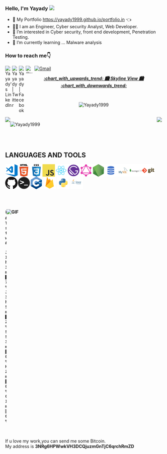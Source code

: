 ### Hello, I'm Yayady <img src="https://media.giphy.com/media/hvRJCLFzcasrR4ia7z/giphy.gif" width="25px"> 
-  :scroll: My Portfolio https://yayady1999.github.io/portfolio.in    :point_left:
- :man_student:  I am an Engineer, Cyber security Analyst, Web Developer.
- 👀 I’m interested in Cyber security, front end development, Penetration Testing.
- 🌱 I’m currently learning ... Malware analysis

### How to reach me👇


[![Gmail](https://img.shields.io/badge/-Gmail-c14438?style=flat&logo=Gmail&logoColor=white)](mailto:yayady1999@gmail.com) 
<a href="https://www.linkedin.com/in/yayady/">
  <img align="left" alt="Yayady's LinkedIn" width="22px" src="https://raw.githubusercontent.com/peterthehan/peterthehan/master/assets/linkedin.svg" />
</a>
<a href="https://twitter.com/">
  <img align="left" alt="Yayady | Twitter" width="22px" src="https://raw.githubusercontent.com/peterthehan/peterthehan/master/assets/twitter.svg" />
</a>
<a href="https://www.facebook.com/yayady.senthil.kumar/">
  <img align="left" alt="Yayady | Facebook" width="22px" src="https://raw.githubusercontent.com/peterthehan/peterthehan/master/assets/facebook.svg" />
</a>
<a href="https://www.instagram.com/yayady_apex/" target="blank"><img align="left" src="https://raw.githubusercontent.com/rahuldkjain/github-profile-readme-generator/master/src/images/icons/Social/instagram.svg" alt="@yayady_apex" height="24" width="28" /></a>



<p align="center"> 
  <a href="https://skyline.github.com/Yayady1999/2021"><b><i>:chart_with_upwards_trend: 🏙 Skyline View 🏙 :chart_with_downwards_trend: </b></i></a>
</p>




<!---
Yayady1999/Yayady1999 is a ✨ special ✨ repository because its `README.md` (this file) appears on your GitHub profile.
You can click the Preview link to take a look at your changes.
--->

<br/> 

<p align="center"> <img src="https://komarev.com/ghpvc/?username=Yayady1999" alt="Yayady1999" /> </p>
<br/>


<img align="left" src="https://github-readme-stats.vercel.app/api?username=Yayady1999&theme=tokyonight&show_icons=true" /> 


<img align="right" src="https://github-readme-stats.vercel.app/api/top-langs/?username=Yayady1999&theme=tokyonight&show_icons=true" />





<p><img align="center" src="https://github-readme-streak-stats.herokuapp.com/?user=Yayady1999&" alt="Yayady1999" /></p>



<br /><br />



## LANGUAGES AND TOOLS
<b>
<img align="left" alt="Visual Studio Code" width="40px" src="https://raw.githubusercontent.com/github/explore/80688e429a7d4ef2fca1e82350fe8e3517d3494d/topics/visual-studio-code/visual-studio-code.png" />
<img align="left" alt="HTML5" width="40px" src="https://raw.githubusercontent.com/github/explore/80688e429a7d4ef2fca1e82350fe8e3517d3494d/topics/html/html.png" />
<img align="left" alt="CSS3" width="40px" src="https://raw.githubusercontent.com/github/explore/80688e429a7d4ef2fca1e82350fe8e3517d3494d/topics/css/css.png" />
<img align="left" alt="JavaScript" width="40px" src="https://raw.githubusercontent.com/github/explore/80688e429a7d4ef2fca1e82350fe8e3517d3494d/topics/javascript/javascript.png" />
<img align="left" alt="React" width="40px" src="https://raw.githubusercontent.com/github/explore/80688e429a7d4ef2fca1e82350fe8e3517d3494d/topics/react/react.png" />
<img align="left" alt="Gatsby" width="40px" src="https://raw.githubusercontent.com/github/explore/e94815998e4e0713912fed477a1f346ec04c3da2/topics/gatsby/gatsby.png" />
<img align="left" alt="GraphQL" width="40px" src="https://raw.githubusercontent.com/github/explore/80688e429a7d4ef2fca1e82350fe8e3517d3494d/topics/graphql/graphql.png" />
<img align="left" alt="Node.js" width="40px" src="https://raw.githubusercontent.com/github/explore/80688e429a7d4ef2fca1e82350fe8e3517d3494d/topics/nodejs/nodejs.png" />
<img align="left" alt="SQL" width="40px" src="https://raw.githubusercontent.com/github/explore/80688e429a7d4ef2fca1e82350fe8e3517d3494d/topics/sql/sql.png" />
<img align="left" alt="MySQL" width="40px" src="https://raw.githubusercontent.com/github/explore/80688e429a7d4ef2fca1e82350fe8e3517d3494d/topics/mysql/mysql.png" />
<img align="left" alt="MongoDB" width="40px" src="https://raw.githubusercontent.com/github/explore/80688e429a7d4ef2fca1e82350fe8e3517d3494d/topics/mongodb/mongodb.png" />
<img align="left" alt="Git" width="40px" src="https://raw.githubusercontent.com/github/explore/80688e429a7d4ef2fca1e82350fe8e3517d3494d/topics/git/git.png" />
<img align="left" alt="GitHub" width="40px" src="https://raw.githubusercontent.com/github/explore/78df643247d429f6cc873026c0622819ad797942/topics/github/github.png" />
<img align="left" alt="Terminal" width="40px" src="https://raw.githubusercontent.com/github/explore/80688e429a7d4ef2fca1e82350fe8e3517d3494d/topics/terminal/terminal.png" />
<code><img height="40" src="https://raw.githubusercontent.com/github/explore/80688e429a7d4ef2fca1e82350fe8e3517d3494d/topics/cpp/cpp.png"></code>
<code><img height="40" src="https://raw.githubusercontent.com/github/explore/80688e429a7d4ef2fca1e82350fe8e3517d3494d/topics/firebase/firebase.png"></code>	
<code><img height="40" src="https://raw.githubusercontent.com/github/explore/80688e429a7d4ef2fca1e82350fe8e3517d3494d/topics/python/python.png"></code>
<code><img height="40" src="https://raw.githubusercontent.com/github/explore/80688e429a7d4ef2fca1e82350fe8e3517d3494d/topics/java/java.png"></code>

  
 <br /><br /> 
	
 <img align="right" alt="GIF" src="https://github.com/abhisheknaiidu/abhisheknaiidu/blob/master/code.gif?raw=true" width="500" height="320" />
	
	📊 ## Time spent this week ##
<!--START_SECTION:Yayady work-->
````text
Java           13 hrs 35 mins  ██████████████████▒░░░░░░   72.88 % 
JavaScript     3 hrs 55 mins   █████▒░░░░░░░░░░░░░░░░░░░   21.02 % 
Shell Script   34 mins         ▓░░░░░░░░░░░░░░░░░░░░░░░░   03.05 % 
HTML           22 mins         ▓░░░░░░░░░░░░░░░░░░░░░░░░   02.04 % 
CSS            11 mins         ▒░░░░░░░░░░░░░░░░░░░░░░░░   01.00 % 
 ````
<!--END_SECTION:Yayady work-->
	
	
	 
	
	
	
	
	
	 
	
	
	 
</b> <br> <br/> If u love my work,you can send me some Bitcoin.  <br>
My address is  <b>    3NRg6HPWwkVH3DCQjuzmGnTjC6qrchRmZD     
</b>

<meta name="google-site-verification" content="S0UU_6kBTqJphshxYBLa2jx7N9x5j17VhbdLKzBNUh4" />


